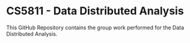 # CS5811 - Data Distributed Analysis 

This GitHub Repository contains the group work performed for the Data Distributed Analysis. 
